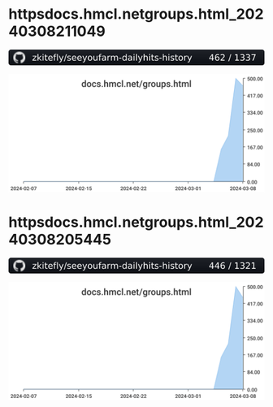# httpsdocs.hmcl.netgroups.html_20240308211049
![httpsdocs.hmcl.netgroups.html_20240308211049](/badgesvg/httpsdocs.hmcl.netgroups.html_20240308211049.svg)

![httpsdocs.hmcl.netgroups.html_20240308211049](/dailyhitssvg/httpsdocs.hmcl.netgroups.html_20240308211049.svg)
# httpsdocs.hmcl.netgroups.html_20240308205445
![httpsdocs.hmcl.netgroups.html_20240308205445](/badgesvg/httpsdocs.hmcl.netgroups.html_20240308205445.svg)

![httpsdocs.hmcl.netgroups.html_20240308205445](/dailyhitssvg/httpsdocs.hmcl.netgroups.html_20240308205445.svg)

